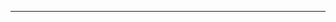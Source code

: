 <!--
CO_OP_TRANSLATOR_METADATA:
{
  "original_hash": "0cbf68d605615a1e602c832a24616859",
  "translation_date": "2025-08-27T13:22:14+00:00",
  "source_file": "04-PracticalSamples/petstory/README.md",
  "language_code": "lt"
}
-->


---

